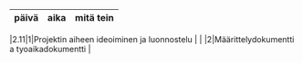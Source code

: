 |päivä|aika|mitä tein |
|-----|----|--------- |

|2.11|1|Projektin aiheen ideoiminen ja luonnostelu |
|    |2|Määrittelydokumentti a tyoaikadokumentti |
